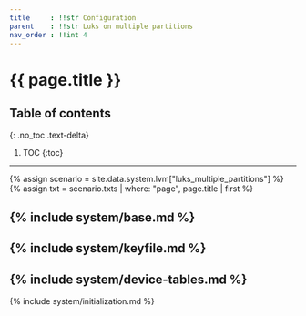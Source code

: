 ```yaml
---
title     : !!str Configuration
parent    : !!str Luks on multiple partitions
nav_order : !!int 4
---
```


# {{ page.title }}

## Table of contents
{: .no_toc .text-delta}

1. TOC
{:toc}

---

{% assign scenario = site.data.system.lvm["luks_multiple_partitions"] %}
{% assign txt = scenario.txts | where: "page", page.title | first %}

{% include system/base.md %}
---
{% include system/keyfile.md %}
---
{% include system/device-tables.md %}
---
{% include system/initialization.md %}
